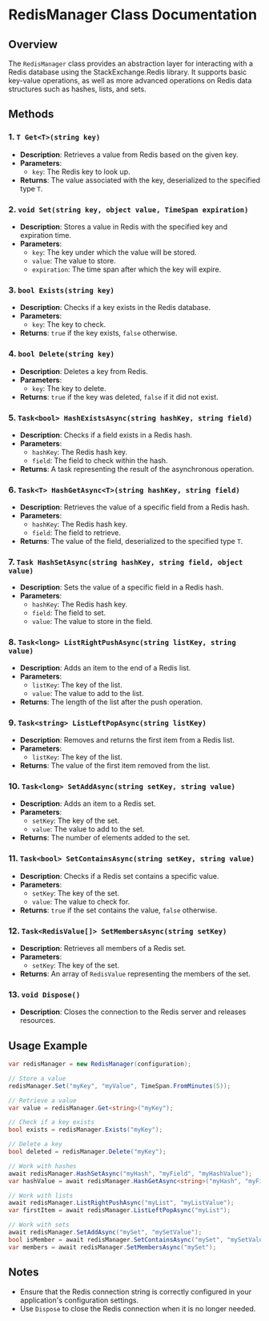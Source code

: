 
# RedisManager Class Documentation

## Overview
The `RedisManager` class provides an abstraction layer for interacting with a Redis database using the StackExchange.Redis library. It supports basic key-value operations, as well as more advanced operations on Redis data structures such as hashes, lists, and sets.

## Methods

### 1. `T Get<T>(string key)`
- **Description**: Retrieves a value from Redis based on the given key.
- **Parameters**: 
  - `key`: The Redis key to look up.
- **Returns**: The value associated with the key, deserialized to the specified type `T`.

### 2. `void Set(string key, object value, TimeSpan expiration)`
- **Description**: Stores a value in Redis with the specified key and expiration time.
- **Parameters**: 
  - `key`: The key under which the value will be stored.
  - `value`: The value to store.
  - `expiration`: The time span after which the key will expire.

### 3. `bool Exists(string key)`
- **Description**: Checks if a key exists in the Redis database.
- **Parameters**: 
  - `key`: The key to check.
- **Returns**: `true` if the key exists, `false` otherwise.

### 4. `bool Delete(string key)`
- **Description**: Deletes a key from Redis.
- **Parameters**: 
  - `key`: The key to delete.
- **Returns**: `true` if the key was deleted, `false` if it did not exist.

### 5. `Task<bool> HashExistsAsync(string hashKey, string field)`
- **Description**: Checks if a field exists in a Redis hash.
- **Parameters**: 
  - `hashKey`: The Redis hash key.
  - `field`: The field to check within the hash.
- **Returns**: A task representing the result of the asynchronous operation.

### 6. `Task<T> HashGetAsync<T>(string hashKey, string field)`
- **Description**: Retrieves the value of a specific field from a Redis hash.
- **Parameters**: 
  - `hashKey`: The Redis hash key.
  - `field`: The field to retrieve.
- **Returns**: The value of the field, deserialized to the specified type `T`.

### 7. `Task HashSetAsync(string hashKey, string field, object value)`
- **Description**: Sets the value of a specific field in a Redis hash.
- **Parameters**: 
  - `hashKey`: The Redis hash key.
  - `field`: The field to set.
  - `value`: The value to store in the field.

### 8. `Task<long> ListRightPushAsync(string listKey, string value)`
- **Description**: Adds an item to the end of a Redis list.
- **Parameters**: 
  - `listKey`: The key of the list.
  - `value`: The value to add to the list.
- **Returns**: The length of the list after the push operation.

### 9. `Task<string> ListLeftPopAsync(string listKey)`
- **Description**: Removes and returns the first item from a Redis list.
- **Parameters**: 
  - `listKey`: The key of the list.
- **Returns**: The value of the first item removed from the list.

### 10. `Task<long> SetAddAsync(string setKey, string value)`
- **Description**: Adds an item to a Redis set.
- **Parameters**: 
  - `setKey`: The key of the set.
  - `value`: The value to add to the set.
- **Returns**: The number of elements added to the set.

### 11. `Task<bool> SetContainsAsync(string setKey, string value)`
- **Description**: Checks if a Redis set contains a specific value.
- **Parameters**: 
  - `setKey`: The key of the set.
  - `value`: The value to check for.
- **Returns**: `true` if the set contains the value, `false` otherwise.

### 12. `Task<RedisValue[]> SetMembersAsync(string setKey)`
- **Description**: Retrieves all members of a Redis set.
- **Parameters**: 
  - `setKey`: The key of the set.
- **Returns**: An array of `RedisValue` representing the members of the set.

### 13. `void Dispose()`
- **Description**: Closes the connection to the Redis server and releases resources.

## Usage Example

```csharp
var redisManager = new RedisManager(configuration);

// Store a value
redisManager.Set("myKey", "myValue", TimeSpan.FromMinutes(5));

// Retrieve a value
var value = redisManager.Get<string>("myKey");

// Check if a key exists
bool exists = redisManager.Exists("myKey");

// Delete a key
bool deleted = redisManager.Delete("myKey");

// Work with hashes
await redisManager.HashSetAsync("myHash", "myField", "myHashValue");
var hashValue = await redisManager.HashGetAsync<string>("myHash", "myField");

// Work with lists
await redisManager.ListRightPushAsync("myList", "myListValue");
var firstItem = await redisManager.ListLeftPopAsync("myList");

// Work with sets
await redisManager.SetAddAsync("mySet", "mySetValue");
bool isMember = await redisManager.SetContainsAsync("mySet", "mySetValue");
var members = await redisManager.SetMembersAsync("mySet");
```

## Notes
- Ensure that the Redis connection string is correctly configured in your application's configuration settings.
- Use `Dispose` to close the Redis connection when it is no longer needed.
